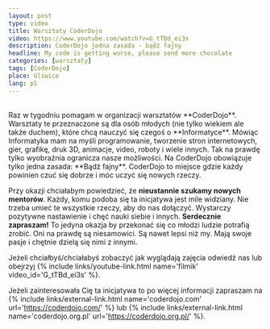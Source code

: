 ```yaml
---
layout: post
type: video
title: Warsztaty CoderDojo
video: https://www.youtube.com/watch?v=G_tTBd_ei3s
description: CoderDojo jedna zasada - bądź fajny
headline: My code is getting worse, please send more chocolate
categories: [warsztaty]
tags: [CoderDojo]
place: Gliwice
lang: pl
---
```


<br>
Raz w tygodniu pomagam w organizacji warsztatów **CoderDojo**. Warsztaty te przeznaczone są dla osób młodych (nie tylko wiekiem ale także duchem), które chcą nauczyć się czegoś o **Informatyce**. Mówiąc Informatyka mam na myśli programowanie, tworzenie stron internetowych, gier, grafikę, druk 3D, animacje, video, roboty i wiele innych. Tak na prawdę tylko wyobraźnia ogranicza nasze możliwości. Na CoderDojo obowiązuje tylko jedna zasada: **Bądź fajny**. CoderDojo to miejsce gdzie każdy powinien czuć się dobrze i móc uczyć się nowych rzeczy.

Przy okazji chciałabym powiedzieć, że **nieustannie szukamy nowych mentorów**. Każdy, komu podoba się ta inicjatywa jest mile widziany. Nie trzeba umieć te wszystkie rzeczy, aby do nas dołączyć. Wystarczy pozytywne nastawienie i chęć nauki siebie i innych. **Serdecznie zapraszam!** To jedyna okazja by przekonać się co młodzi ludzie potrafią zrobić. Oni na prawdę są niesamowici. Są nawet lepsi niż my. Mają swoje pasje i chętnie dzielą się nimi z innymi.

Jeżeli chciałbyś/chciałabyś zobaczyć jak wyglądają zajęcia odwiedź nas lub obejrzyj
{% include links/youtube-link.html name='filmik' video_id='G_tTBd_ei3s' %}.

Jeżeli zainteresowała Cię ta inicjatywa to po więcej informacji zapraszam na
{% include links/external-link.html name='coderdojo.com' url='https://coderdojo.com/' %}
lub
{% include links/external-link.html name='coderdojo.org.pl' url='https://coderdojo.org.pl/' %}.
